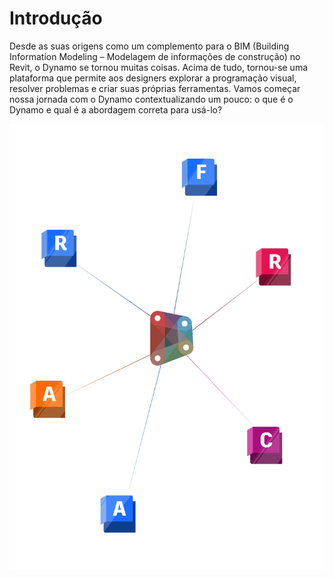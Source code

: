 # Introdução

Desde as suas origens como um complemento para o BIM (Building Information Modeling – Modelagem de informações de construção) no Revit, o Dynamo se tornou muitas coisas. Acima de tudo, tornou-se uma plataforma que permite aos designers explorar a programação visual, resolver problemas e criar suas próprias ferramentas. Vamos começar nossa jornada com o Dynamo contextualizando um pouco: o que é o Dynamo e qual é a abordagem correta para usá-lo?

![Dynamo Ecosystem](<./images/intro dynamo cover.jpg>)
